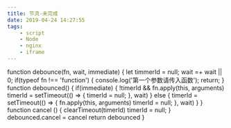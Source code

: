 ```yaml
---
title: 节流-未完成
date: 2019-04-24 14:27:55
tags:
    - script
    - Node
    - nginx
    - iframe
---
```


function debounce(fn, wait, immediate) {
    let timmerId = null;
    wait =+ wait || 0;
    if(typeof fn !== 'function') {
        console.log('第一个参数请传入函数');
        return;
    }
    function debounced() {
        if(immediate) {
            !timerId && fn.apply(this, arguments)
            timerId = setTimeout(() => {
                timerId = null;
            }, wait)
        } else {
            timerId = setTimeout(() => {
                fn.apply(this, arguments)
                timerId = null;
            }, wait)
        }
    }
    function cancel () {
        clearTimeout(timerId)
        timerId = null;
    }
    debounced.cancel = cancel
    return debounced
}